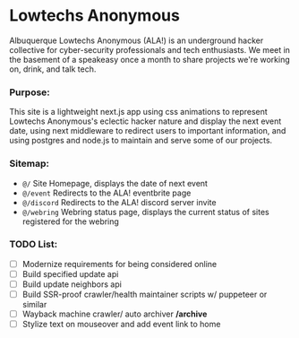# Lowtechs Anonymous

Albuquerque Lowtechs Anonymous (ALA!) is an underground hacker collective for cyber-security professionals and tech enthusiasts. We meet in the basement of a speakeasy once a month to share projects we're working on, drink, and talk tech. 

### Purpose:

This site is a lightweight next.js app using css animations to represent Lowtechs Anonymous's eclectic hacker nature and display the next event date, using next middleware to redirect users to important information, and using postgres and node.js to maintain and serve some of our projects.

### Sitemap: 

- `@/` Site Homepage, displays the date of next event
- `@/event` Redirects to the ALA! eventbrite page
- `@/discord` Redirects to the ALA! discord server invite
- `@/webring` Webring status page, displays the current status of sites registered for the webring


### TODO List: 
- [ ] Modernize requirements for being considered online
- [ ] Build specified update api
- [ ] Build update neighbors api
- [ ] Build SSR-proof crawler/health maintainer scripts w/ puppeteer or similar
- [ ] Wayback machine crawler/ auto archiver **/archive**
- [ ] Stylize text on mouseover and add event link to home

